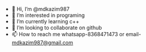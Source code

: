 - 👋 Hi, I’m @mdkazim987
- 👀 I’m interested in programing
- 🌱 I’m currently learning c++
- 💞️ I’m looking to collaborate on github
- 📫 How to reach me whatsapp-8368471473 or email- mdkazim987@gmail.com

<!---
mdkazim987/mdkazim987 is a ✨ special ✨ repository because its `README.md` (this file) appears on your GitHub profile.
You can click the Preview link to take a look at your changes.
--->
